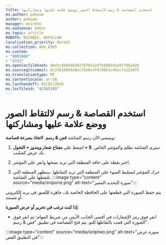 ```yaml
---
title: استخدم القصاصة & رسم لالتقاط الصور ووضع علامة عليها ومشاركتها
ms.author: pebaum
author: pebaum
manager: mnirkhe
ms.audience: Admin
ms.topic: article
ROBOTS: NOINDEX, NOFOLLOW
localization_priority: Normal
ms.collection: Adm_O365
ms.custom:
- "9001666"
- "3733"
ms.openlocfilehash: dbd1cd9db4830278703a2dfb8d0541e9f706a326
ms.sourcegitcommit: dc3f616893e02c72e8cdf4700b1c49ccfa12a975
ms.translationtype: MT
ms.contentlocale: ar-SA
ms.lasthandoff: 03/02/2020
ms.locfileid: "42365109"
---
```

# <a name="use-snip--sketch-to-capture-mark-up-and-share-images"></a>استخدم القصاصة & رسم لالتقاط الصور ووضع علامة عليها ومشاركتها

ويسمى الآن رسم الشاشة **قص & رسم**. **لاتخاذ بسرعة قصاصة**:

1. اضغط على **مفتاح شعار ويندوز + التحول + S**. سترى الشاشة تظلم والمؤشر الخاص بك عرض كصليب. 

2. اختر نقطة على حافة المنطقة التي تريد نسخها وانقر على المؤشر. 

3. حرك المؤشر لتسليط الضوء على المنطقة التي تريد التقاطها. ستظهر المنطقة التي تلتقطها على الشاشة.
:::image type="content" source="media/snipone.png" alt-text="صورة التحديد المميز":::

يتم حفظ الصورة التي قطعتها على الحافظة الخاصة بك، جاهزة لللصق في بريد إلكتروني أو مستند. 

**إذا كنت ترغب في تحرير أو عرض الصورة:** 

- انقر فوق رمز الإشعارات في أقصى الجانب الأيمن من شريط المهام؛ ثم انقر فوق الصورة التي قمت بالتقاطها للتو. يتم فتح القصاصة في تطبيق "قص & رسم".

:::image type="content" source="media/sniptwo.png" alt-text="صورة عرض في التطبيق القص":::